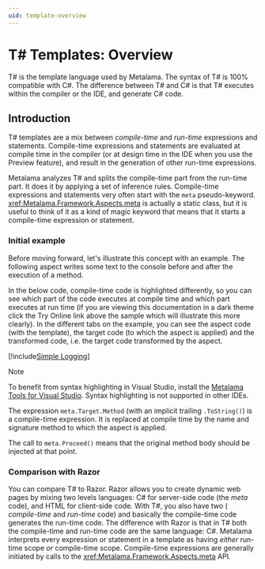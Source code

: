 ```yaml
---
uid: template-overview
---
```


# T# Templates: Overview

T# is the template language used by Metalama. The syntax of T# is 100% compatible with C#. The difference between T# and C# is that T# executes within the compiler or the IDE, and generate C# code.

## Introduction

T# templates are a mix between _compile-time_ and _run-time_ expressions and statements. Compile-time expressions and statements are evaluated at compile time in the compiler (or at design time in the IDE when you use the Preview feature), and result in the generation of other run-time expressions.

Metalama analyzes T# and splits the compile-time part from the run-time part. It does it by applying a set of inference rules. Compile-time expressions and statements very often start with the `meta` pseudo-keyword. <xref:Metalama.Framework.Aspects.meta> is actually a static class, but it is useful to think of it as a kind of magic keyword that means that it starts a compile-time expression or statement.


### Initial example

Before moving forward, let's illustrate this concept with an example. The following aspect writes some text to the console before and after the execution of a method. 

In the below code, compile-time code is highlighted <span class="metalamaClassification_CompileTime">differently</span>, so you can see which part of the code executes at compile time and which part executes at run time (if you are viewing this documentation in a dark theme click the Try Online link above the sample which will illustrate this more clearly). In the different tabs on the example, you can see the aspect code (with the template), the target code (to which the aspect is applied) and the transformed code, i.e. the target code transformed by the aspect.

<!--- I would be inclined to rename the taget Code class to anything but Target Code as this is in essence the first sample that you are 
introducing to people.  At this stage you need to illustrate what you have just described.  As you talk about Metalama working on the Target Code and being able to read information
from it you'd illustrate the point better I feel if the actual code you wanted to pass the aspect over wasn't called TargetCode.  Similarly the targeted method could perhaps be given a 
different name other than Method.  By doing that you would illustrate much more effectively just what metalama is doing.  -->
[!include[Simple Logging](../../../code/Metalama.Documentation.SampleCode.AspectFramework/SimpleLogging.cs)]


> [!NOTE]
> To benefit from syntax highlighting in Visual Studio, install the [Metalama Tools for Visual Studio](https://marketplace.visualstudio.com/items?itemName=PostSharpTechnologies.metalama). Syntax highlighting is not supported in other IDEs.


The expression `meta.Target.Method` (with an implicit trailing `.ToString()`) is a compile-time expression. It is replaced at compile time by the name and signature method to which the aspect is applied.

The call to `meta.Proceed()` means that the original method body should be injected at that point.


### Comparison with Razor

You can compare T# to Razor. Razor allows you to create dynamic web pages by mixing two levels languages: C# for server-side code (the _meta_ code), and HTML for client-side code. With T#, you also have two ( _compile-time_ and _run-time_ code) and basically the compile-time code generates the run-time code. The difference with Razor is that in T# both the compile-time and run-time code are the same language: C#. Metalama interprets every expression or statement in a template as having _either_ run-time scope _or_ compile-time scope. Compile-time expressions are generally initiated by calls to the <xref:Metalama.Framework.Aspects.meta> API.


